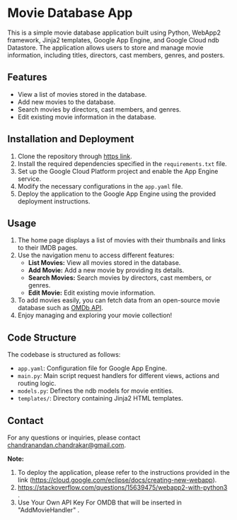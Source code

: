 
# Movie Database App

This is a simple movie database application built using Python, WebApp2 framework, Jinja2 templates, Google App Engine, and Google Cloud ndb Datastore. The application allows users to store and manage movie information, including titles, directors, cast members, genres, and posters.

## Features

- View a list of movies stored in the database.
- Add new movies to the database.
- Search movies by directors, cast members, and genres.
- Edit existing movie information in the database.

## Installation and Deployment

1. Clone the repository through [https link](https://github.com/implicitdefcncdragneel/webapp2-omdb-openAPI.git).
2. Install the required dependencies specified in the `requirements.txt` file.
3. Set up the Google Cloud Platform project and enable the App Engine service.
4. Modify the necessary configurations in the `app.yaml` file.
5. Deploy the application to the Google App Engine using the provided deployment instructions.

## Usage

1. The home page displays a list of movies with their thumbnails and links to their IMDB pages.
2. Use the navigation menu to access different features:
   - **List Movies:** View all movies stored in the database.
   - **Add Movie:** Add a new movie by providing its details.
   - **Search Movies:** Search movies by directors, cast members, or genres.
   - **Edit Movie:** Edit existing movie information.
3. To add movies easily, you can fetch data from an open-source movie database such as [OMDb API](https://www.omdbapi.com/).
4. Enjoy managing and exploring your movie collection!

## Code Structure

The codebase is structured as follows:

- `app.yaml`: Configuration file for Google App Engine.
- `main.py`: Main script request handlers for different views, actions and routing logic.
- `models.py`: Defines the ndb models for movie entities.
- `templates/`: Directory containing Jinja2 HTML templates.

## Contact

For any questions or inquiries, please contact [chandranandan.chandrakar@gmail.com](mailto:chandranandan.chandrakar@gmail.com).

**Note:** 
1. To deploy the application, please refer to the instructions provided in the link  (https://cloud.google.com/eclipse/docs/creating-new-webapp).
2. https://stackoverflow.com/questions/15639475/webapp2-with-python3 .
3. Use Your Own API Key For OMDB that will be inserted in "AddMovieHandler" .
